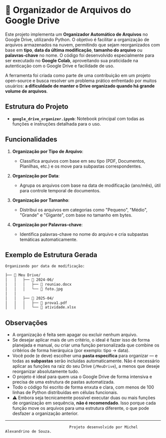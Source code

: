# 📁 Organizador de Arquivos do Google Drive

Este projeto implementa um **Organizador Automático de Arquivos** no Google Drive, utilizando Python. O objetivo é facilitar a organização de arquivos armazenados na nuvem, permitindo que sejam reorganizados com base em **tipo**, **data da última modificação**, **tamanho do arquivo** ou **palavras-chave** no nome. O código foi desenvolvido especialmente para ser executado no **Google Colab**, aproveitando sua praticidade na autenticação com o Google Drive e facilidade de uso.

A ferramenta foi criada como parte de uma contribuição em um projeto open-source e busca resolver um problema prático enfrentado por muitos usuários: **a dificuldade de manter o Drive organizado quando há grande volume de arquivos**.

## Estrutura do Projeto

- **`google_drive_organizer.ipynb`**: Notebook principal com todas as funções e instruções detalhada para o uso.

## Funcionalidades

1. **Organização por Tipo de Arquivo**:

   - Classifica arquivos com base em seu tipo (PDF, Documentos, Planilhas, etc.) e os move para subpastas correspondentes.

2. **Organização por Data**:

   - Agrupa os arquivos com base na data de modificação (ano/mês), útil para controle temporal de documentos.

3. **Organização por Tamanho**:

   - Distribui os arquivos em categorias como "Pequeno", "Médio", "Grande" e "Gigante", com base no tamanho em bytes.

4. **Organização por Palavras-chave**:

   - Identifica palavras-chave no nome do arquivo e cria subpastas temáticas automaticamente.

## Exemplo de Estrutura Gerada

```bash
Organizando por data de modificação:

├── 📁 Meu Drive/
│   │   ├── 📁 2024-06/                 
│   │   │   ├── 📄 reuniao.docx
│   │   │   └── 📄 foto.jpg
│   │
│   │   ├── 📁 2025-04/                 
│   │   │   ├── 📄 prova1.pdf
│   │   │   └── 📄 atividade.xlsx

```
## Observações

- A organização é feita sem apagar ou excluir nenhum arquivo.
- Se desejar aplicar mais de um critério, o ideal é fazer isso de forma planejada e manual, ou criar uma função personalizada que combine os critérios de forma hierárquica (por exemplo: tipo → data).
- Você pode (e deve) escolher uma **pasta específica** para organizar — e todas as **subpastas** serão incluídas automaticamente. Não é necessário aplicar as funções na raiz do seu Drive (`/MeuDrive`), a menos que deseje reorganizar absolutamente tudo.
- O projeto é ideal para quem usa o Google Drive de forma intensiva e precisa de uma estrutura de pastas automatizada.
- Todo o código foi escrito de forma enxuta e clara, com menos de 100 linhas de Python distribuídas em células funcionais.
- ⚠️ Embora seja tecnicamente possível executar duas ou mais funções de organização em sequência, **não é recomendado**. Isso porque cada função move os arquivos para uma estrutura diferente, o que pode desfazer a organização anterior.

---

                                 Projeto desenvolvido por Michel Alexandrino de Souza.
